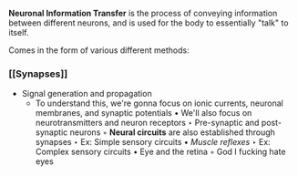 **Neuronal Information Transfer** is the process of conveying information between different neurons, and is used for the body to essentially "talk" to itself.

Comes in the form of various different methods:

### [[Synapses]]

- Signal generation and propagation
	- To understand this, we're gonna focus on ionic currents, neuronal membranes, and synaptic potentials
		• We'll also focus on neurotransmitters and neuron receptors
		‣ Pre-synaptic and post-synaptic neurons
	◦ **Neural circuits** are also established through synapses
		‣ Ex: Simple sensory circuits
			• *Muscle reflexes*
		‣ Ex: Complex sensory circuits
			• Eye and the retina
				◦ God I fucking hate eyes

